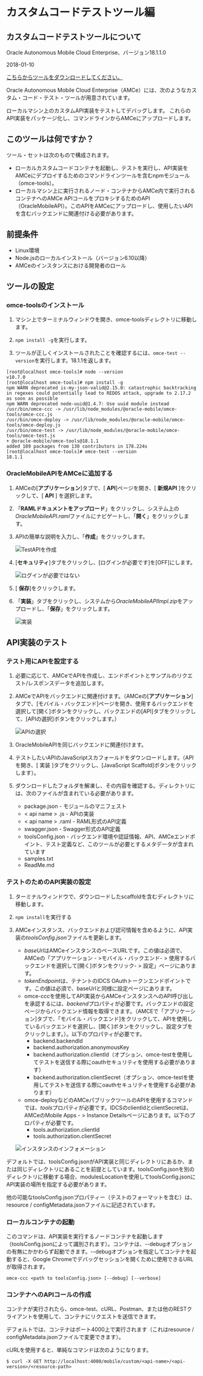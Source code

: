 # カスタムコードテストツール編

## カスタムコードテストツールについて

Oracle Autonomous Mobile Cloud Enterprise、バージョン18.1.1.0

2018-01-10

[こちらからツールをダウンロードしてください。](http://www.oracle.com/technetwork/topics/cloud/downloads/amce-downloads-4478270.html)

Oracle Autonomous Mobile Cloud Enterprise（AMCe）には、次のようなカスタム・コード・テスト・ツールが用意されています。

ローカルマシン上のカスタムAPI実装をテストしてデバッグします。
これらのAPI実装をパッケージ化し、コマンドラインからAMCeにアップロードします。

## このツールは何ですか？

ツール・セットは次のもので構成されます。

* ローカルカスタムコードコンテナを起動し、テストを実行し、API実装をAMCeにデプロイするためのコマンドラインツールを含むnpmモジュール（omce-tools）。
* ローカルマシン上に実行されるノード・コンテナからAMCe内で実行されるコンテナへのAMCe APIコールをプロキシするためのAPI（OracleMobileAPI）。このAPIをAMCeにアップロードし、使用したいAPIを含むバックエンドに関連付ける必要があります。

## 前提条件

* Linux環境
* Node.jsのローカルインストール（バージョン6.10以降）
* AMCeのインスタンスにおける開発者のロール

## ツールの設定

### omce-toolsのインストール

1. マシン上でターミナルウィンドウを開き、omce-toolsディレクトリに移動します。

2. `npm install -g`を実行します。

3. ツールが正しくインストールされたことを確認するには、`omce-test --version`を実行します。18.1.1を返します。

```
[root@localhost omce-tools]# node --version
v10.7.0
[root@localhost omce-tools]# npm install -g
npm WARN deprecated is-my-json-valid@2.15.0: catastrophic backtracking in regexes could potentially lead to REDOS attack, upgrade to 2.17.2 as soon as possible
npm WARN deprecated node-uuid@1.4.7: Use uuid module instead
/usr/bin/omce-ccc -> /usr/lib/node_modules/@oracle-mobile/omce-tools/omce-ccc.js
/usr/bin/omce-deploy -> /usr/lib/node_modules/@oracle-mobile/omce-tools/omce-deploy.js
/usr/bin/omce-test -> /usr/lib/node_modules/@oracle-mobile/omce-tools/omce-test.js
+ @oracle-mobile/omce-tools@18.1.1
added 189 packages from 130 contributors in 178.224s
[root@localhost omce-tools]# omce-test --version
18.1.1
```

### OracleMobileAPIをAMCeに追加する

1. AMCeの[**アプリケーション**]タブで、[ **API**]ページを開き、[ **新規API** ]をクリックして、[ **API** ] を選択します。

2. 「**RAMLドキュメントをアップロード**」をクリックし、システム上の*OracleMobileAPI.raml*ファイルにナビゲートし、「**開く**」をクリックします。

3. APIの簡単な説明を入力し、「**作成**」をクリックします。

   ![TestAPIを作成](images/OracleMobileAPI.png)

4. [**セキュリティ**]タブをクリックし、[ログインが必要です]を[OFF]にします。

   ![ログインが必要ではない](images/OracleMobileAPI_nologin.png)

5. [ **保存**]をクリックします。

6. 「**実装**」タブをクリックし、システムから*OracleMobileAPIImpl.zip*をアップロードし、「**保存**」をクリックします。

   ![実装](images/OracleMobileAPI_s.png)

## API実装のテスト

### テスト用にAPIを設定する

1. 必要に応じて、AMCeでAPIを作成し、エンドポイントとサンプルのリクエスト/レスポンスデータを追加します。

2. AMCeでAPIをバックエンドに関連付けます。（AMCeの[**アプリケーション**]タブで、[モバイル・バックエンド]ページを開き、使用するバックエンドを選択して[開く]ボタンをクリックし、バックエンドの[API]タブをクリックして、[APIの選択]ボタンをクリックします。）

   ![APIの選択](images/OracleMobileAPI_4.png)

3. OracleMobileAPIを同じバックエンドに関連付けます。

4. テストしたいAPIのJavaScriptスカフォールドをダウンロードします。（APIを開き、[ 実装 ]タブをクリックし、[JavaScript Scaffold]ボタンをクリックします）。

5. ダウンロードしたフォルダを解凍し、その内容を確認する。ディレクトリには、次のファイルが含まれている必要があります。
    * package.json - モジュールのマニフェスト
    * < api name > .js - APIの実装
    * < api name > .raml - RAML形式のAPI定義
    * swagger.json - Swagger形式のAPI定義
    * toolsConfig.json - バックエンド環境や認証情報、API、AMCeエンドポイント、テスト定義など、このツールが必要とするメタデータが含まれています
    * samples.txt
    * ReadMe.md

### テストのためのAPI実装の設定

1. ターミナルウィンドウで、ダウンロードしたscaffoldを含むディレクトリに移動します。

2. `npm install`を実行する

3. AMCeインスタンス、バックエンドおよび認可情報を含めるように、API実装の*toolsConfig.json*ファイルを更新します。

    * *baseUrl*はAMCeインスタンスのベースURLです。この値は必須で、AMCeの「アプリケーション - >モバイル・バックエンド- > 使用するバックエンドを選択して[開く]ボタンをクリック- > 設定」ページにあります。
    * *tokenEndpoint*は、テナントのIDCS OAuthトークンエンドポイントです。この値は必須で、baseUrlと同様に設定ページにあります。
    * omce-cccを使用してAPI実装からAMCeインスタンスへのAPI呼び出しを承認するには、*backend*プロパティが必要です。バックエンドの設定ページからバックエンド情報を取得できます。（AMCEで「アプリケーション]タブで、「モバイル・バックエンド]をクリックして、APIを使用しているバックエンドを選択し、[開く]ボタンをクリックし、設定タブをクリックします。）。以下のプロパティが必要です。
        * backend.backendId
        * backend.authorization.anonymousKey
        * backend.authorization.clientId（オプション、omce-testを使用してテストを送信する際にoauthセキュリティを使用する必要があります）
        * backend.authorization.clientSecret（オプション、omce-testを使用してテストを送信する際にoauthセキュリティを使用する必要があります）
    * omce-deployなどのAMCeパブリックツールのAPIを使用するコマンドでは、*tools*プロパティが必要です。IDCSのclientIdとclientSecretは、AMCeのMobile Apps - > Instance Detailsページにあります。以下のプロパティが必要です。
        * tools.authorization.clientId
        * tools.authorization.clientSecret

   ![インスタンスのインフォメーション](images/baseinfo.png)

デフォルトでは、toolsConfig.jsonがAPI実装と同じディレクトリにあるか、または同じディレクトリにあることを前提としています。toolsConfig.jsonを別のディレクトリに移動する場合、modulesLocationを使用してtoolsConfig.jsonに API実装の場所を指定する必要があります。

他の可能なtoolsConfig.jsonプロパティー（テストのフォーマットを含む）は、resource / configMetadata.jsonファイルに記述されています。

### ローカルコンテナの起動

このコマンドは、API実装を実行するノードコンテナを起動します（toolsConfig.jsonによって識別されます）。コンテナは、--debugオプションの有無にかかわらず起動できます。--debugオプションを指定してコンテナを起動すると、Google Chromeでデバッグセッションを開くために使用できるURLが取得されます。

```
omce-ccc <path to toolsConfig.json> [--debug] [--verbose]
```

### コンテナへのAPIコールの作成

コンテナが実行されたら、omce-test、cURL、Postman、または他のRESTクライアントを使用して、コンテナにリクエストを送信できます。

デフォルトでは、コンテナはポート4000上で実行されます（これはresource / configMetadata.jsonファイルで変更できます）。

cURLを使用すると、単純なコマンドは次のようになります。

```
$ curl -X GET http://localhost:4000/mobile/custom/<api-name>/<api-version>/<resource-path>
```
